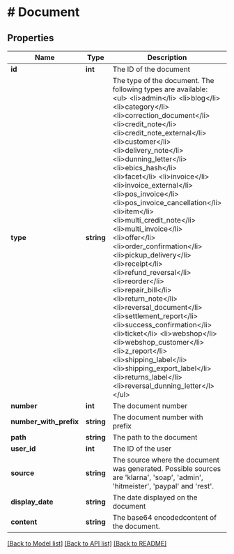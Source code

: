 # # Document

## Properties

Name | Type | Description | Notes
------------ | ------------- | ------------- | -------------
**id** | **int** | The ID of the document | [optional]
**type** | **string** | The type of the document. The following types are available:                            &lt;ul&gt;     &lt;li&gt;admin&lt;/li&gt;     &lt;li&gt;blog&lt;/li&gt;  &lt;li&gt;category&lt;/li&gt;  &lt;li&gt;correction_document&lt;/li&gt;  &lt;li&gt;credit_note&lt;/li&gt;     &lt;li&gt;credit_note_external&lt;/li&gt;        &lt;li&gt;customer&lt;/li&gt;  &lt;li&gt;delivery_note&lt;/li&gt;     &lt;li&gt;dunning_letter&lt;/li&gt;        &lt;li&gt;ebics_hash&lt;/li&gt;     &lt;li&gt;facet&lt;/li&gt;     &lt;li&gt;invoice&lt;/li&gt;     &lt;li&gt;invoice_external&lt;/li&gt;                                &lt;li&gt;pos_invoice&lt;/li&gt;                                &lt;li&gt;pos_invoice_cancellation&lt;/li&gt;  &lt;li&gt;item&lt;/li&gt;  &lt;li&gt;multi_credit_note&lt;/li&gt;     &lt;li&gt;multi_invoice&lt;/li&gt;        &lt;li&gt;offer&lt;/li&gt;     &lt;li&gt;order_confirmation&lt;/li&gt;        &lt;li&gt;pickup_delivery&lt;/li&gt;     &lt;li&gt;receipt&lt;/li&gt;                                &lt;li&gt;refund_reversal&lt;/li&gt;     &lt;li&gt;reorder&lt;/li&gt;     &lt;li&gt;repair_bill&lt;/li&gt;     &lt;li&gt;return_note&lt;/li&gt;        &lt;li&gt;reversal_document&lt;/li&gt;        &lt;li&gt;settlement_report&lt;/li&gt;     &lt;li&gt;success_confirmation&lt;/li&gt;     &lt;li&gt;ticket&lt;/li&gt;     &lt;li&gt;webshop&lt;/li&gt;   &lt;li&gt;webshop_customer&lt;/li&gt;     &lt;li&gt;z_report&lt;/li&gt;     &lt;li&gt;shipping_label&lt;/li&gt;     &lt;li&gt;shipping_export_label&lt;/li&gt;     &lt;li&gt;returns_label&lt;/li&gt;                                &lt;li&gt;reversal_dunning_letter&lt;/l&gt; &lt;/ul&gt; | [optional]
**number** | **int** | The document number | [optional]
**number_with_prefix** | **string** | The document number with prefix | [optional]
**path** | **string** | The path to the document | [optional]
**user_id** | **int** | The ID of the user | [optional]
**source** | **string** | The source where the document was generated. Possible sources are &#39;klarna&#39;, &#39;soap&#39;, &#39;admin&#39;, &#39;hitmeister&#39;, &#39;paypal&#39; and &#39;rest&#39;. | [optional]
**display_date** | **string** | The date displayed on the document | [optional]
**content** | **string** | The base64 encodedcontent of the document. | [optional]

[[Back to Model list]](../../README.md#models) [[Back to API list]](../../README.md#endpoints) [[Back to README]](../../README.md)
